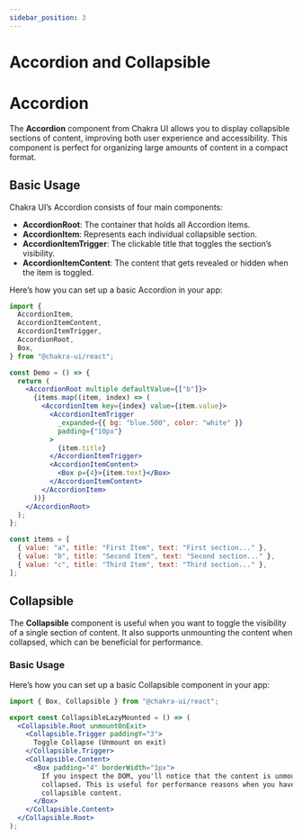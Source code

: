 ```yaml
---
sidebar_position: 3
---
```


# Accordion and Collapsible

# Accordion

The **Accordion** component from Chakra UI allows you to display collapsible sections of content, improving both user experience and accessibility. This component is perfect for organizing large amounts of content in a compact format.

## Basic Usage

Chakra UI’s Accordion consists of four main components:

- **AccordionRoot**: The container that holds all Accordion items.
- **AccordionItem**: Represents each individual collapsible section.
- **AccordionItemTrigger**: The clickable title that toggles the section’s visibility.
- **AccordionItemContent**: The content that gets revealed or hidden when the item is toggled.

Here’s how you can set up a basic Accordion in your app:

```jsx title="Basic Accordion Example"
import {
  AccordionItem,
  AccordionItemContent,
  AccordionItemTrigger,
  AccordionRoot,
  Box,
} from "@chakra-ui/react";

const Demo = () => {
  return (
    <AccordionRoot multiple defaultValue={["b"]}>
      {items.map((item, index) => (
        <AccordionItem key={index} value={item.value}>
          <AccordionItemTrigger
            _expanded={{ bg: "blue.500", color: "white" }}
            padding={"10px"}
          >
            {item.title}
          </AccordionItemTrigger>
          <AccordionItemContent>
            <Box p={4}>{item.text}</Box>
          </AccordionItemContent>
        </AccordionItem>
      ))}
    </AccordionRoot>
  );
};

const items = [
  { value: "a", title: "First Item", text: "First section..." },
  { value: "b", title: "Second Item", text: "Second section..." },
  { value: "c", title: "Third Item", text: "Third section..." },
];
```

## Collapsible

The **Collapsible** component is useful when you want to toggle the visibility of a single section of content. It also supports unmounting the content when collapsed, which can be beneficial for performance.

### Basic Usage

Here’s how you can set up a basic Collapsible component in your app:

```jsx title="Basic Collapsible Example"
import { Box, Collapsible } from "@chakra-ui/react";

export const CollapsibleLazyMounted = () => (
  <Collapsible.Root unmountOnExit>
    <Collapsible.Trigger paddingY="3">
      Toggle Collapse (Unmount on exit)
    </Collapsible.Trigger>
    <Collapsible.Content>
      <Box padding="4" borderWidth="1px">
        If you inspect the DOM, you'll notice that the content is unmounted when
        collapsed. This is useful for performance reasons when you have a lot of
        collapsible content.
      </Box>
    </Collapsible.Content>
  </Collapsible.Root>
);
```